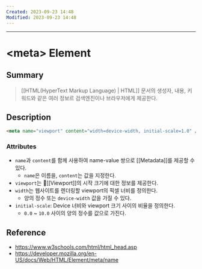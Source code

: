 ```yaml
---
Created: 2023-09-23 14:48
Modified: 2023-09-23 14:48
---
```

---
# \<meta\> Element
## Summary
> [[HTML(HyperText Markup Language) | HTML]] 문서의 생성자, 내용, 키워드와 같은 여러 정보르 검색엔진이나 브라우저에게 제공한다.
## Description
```html
<meta name="viewport" content="width=device-width, initial-scale=1.0" />
```
### Attributes
- `name`과 `content`를 함께 사용하여 name-value 쌍으로 [[Metadata]]를 제공할 수 있다.
	- `name`은 이름을, `content`는 값을 지정한다.
- `viewport`는 [[Viewport]]의 시작 크기에 대한 정보를 제공한다.
- `width`는 웹사이트를 렌더링할 viewport의 픽셀 너비를 정의한다.
	- 양의 정수 또는 `device-width` 값을 가질 수 있다.
- `initial-scale`: Device 너비와 viewport 크기 사이의 비율을 정의한다.
	- `0.0` ~ `10.0` 사이의 양의 정수를 값으로 가진다.
## Reference
- https://www.w3schools.com/html/html_head.asp
- https://developer.mozilla.org/en-US/docs/Web/HTML/Element/meta/name